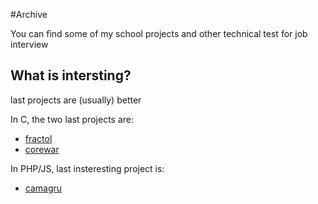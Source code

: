 #Archive

You can find some of my school projects and other technical test for job interview

## What is intersting?

last projects are (usually) better

In C, the two last projects are:
- [fractol](./graphics/fractol)
- [corewar](./algorithm/corewar)

In PHP/JS, last insteresting project is:
- [camagru](https://github.com/jgroc-de/camagru)
